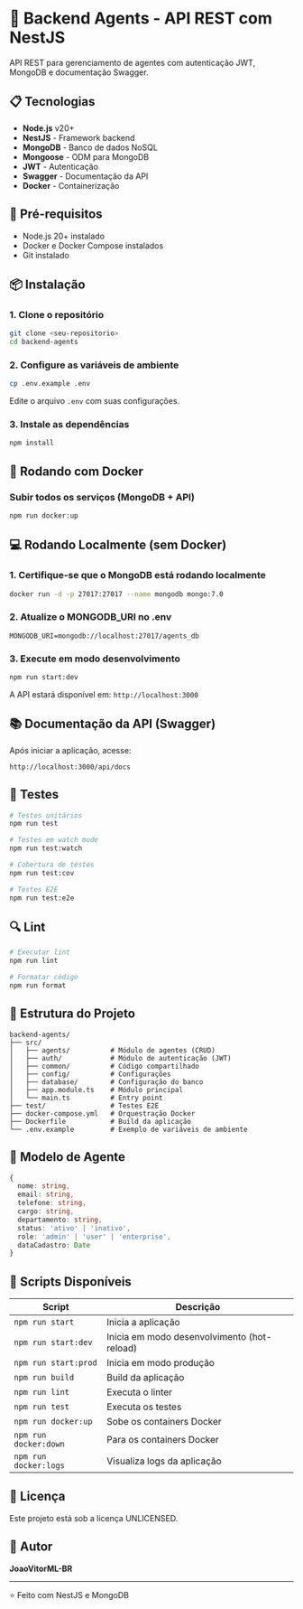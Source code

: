 # 🚀 Backend Agents - API REST com NestJS

API REST para gerenciamento de agentes com autenticação JWT, MongoDB e documentação Swagger.

## 📋 Tecnologias

- **Node.js** v20+
- **NestJS** - Framework backend
- **MongoDB** - Banco de dados NoSQL
- **Mongoose** - ODM para MongoDB
- **JWT** - Autenticação
- **Swagger** - Documentação da API
- **Docker** - Containerização

## 🔧 Pré-requisitos

- Node.js 20+ instalado
- Docker e Docker Compose instalados
- Git instalado

## 📦 Instalação

### 1. Clone o repositório

```bash
git clone <seu-repositorio>
cd backend-agents
```

### 2. Configure as variáveis de ambiente

```bash
cp .env.example .env
```

Edite o arquivo `.env` com suas configurações.

### 3. Instale as dependências

```bash
npm install
```

## 🐳 Rodando com Docker

### Subir todos os serviços (MongoDB + API)

```bash
npm run docker:up
```

## 💻 Rodando Localmente (sem Docker)

### 1. Certifique-se que o MongoDB está rodando localmente

```bash
docker run -d -p 27017:27017 --name mongodb mongo:7.0
```

### 2. Atualize o MONGODB_URI no .env

```env
MONGODB_URI=mongodb://localhost:27017/agents_db
```

### 3. Execute em modo desenvolvimento

```bash
npm run start:dev
```

A API estará disponível em: `http://localhost:3000`

## 📚 Documentação da API (Swagger)

Após iniciar a aplicação, acesse:

```
http://localhost:3000/api/docs
```

## 🧪 Testes

```bash
# Testes unitários
npm run test

# Testes em watch mode
npm run test:watch

# Cobertura de testes
npm run test:cov

# Testes E2E
npm run test:e2e
```

## 🔍 Lint

```bash
# Executar lint
npm run lint

# Formatar código
npm run format
```

## 📁 Estrutura do Projeto

```
backend-agents/
├── src/
│   ├── agents/          # Módulo de agentes (CRUD)
│   ├── auth/            # Módulo de autenticação (JWT)
│   ├── common/          # Código compartilhado
│   ├── config/          # Configurações
│   ├── database/        # Configuração do banco
│   ├── app.module.ts    # Módulo principal
│   └── main.ts          # Entry point
├── test/                # Testes E2E
├── docker-compose.yml   # Orquestração Docker
├── Dockerfile           # Build da aplicação
└── .env.example         # Exemplo de variáveis de ambiente
```

## 🔐 Modelo de Agente

```typescript
{
  nome: string,
  email: string,
  telefone: string,
  cargo: string,
  departamento: string,
  status: 'ativo' | 'inativo',
  role: 'admin' | 'user' | 'enterprise',
  dataCadastro: Date
}
```

## 🚀 Scripts Disponíveis

| Script | Descrição |
|--------|-----------|
| `npm run start` | Inicia a aplicação |
| `npm run start:dev` | Inicia em modo desenvolvimento (hot-reload) |
| `npm run start:prod` | Inicia em modo produção |
| `npm run build` | Build da aplicação |
| `npm run lint` | Executa o linter |
| `npm run test` | Executa os testes |
| `npm run docker:up` | Sobe os containers Docker |
| `npm run docker:down` | Para os containers Docker |
| `npm run docker:logs` | Visualiza logs da aplicação |

## 📝 Licença

Este projeto está sob a licença UNLICENSED.

## 👤 Autor

**JoaoVitorML-BR**

---

⭐ Feito com NestJS e MongoDB
